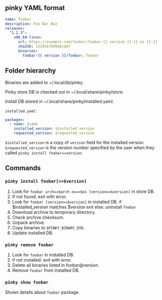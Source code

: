 ## pinky YAML format

```yaml
name: foobar
description: Foo Bar Baz
releases:
  "1.2.3":
    x86_64-linux:
      url: https://example.com/foobar/foobar-{{ version }}-{{ os }}-{{ arch }}.tar.gz
      sha256: 1234567890abcdef
      binaries:
        foobar-{{ version }}/foobar: foobar
```

## Folder hierarchy

Binaries are added to ~/.local/lib/pinky.

Pinky store DB is checked out in ~/.local/share/pinky/store.

Install DB stored in ~/.local/share/pinky/installed.yaml.

`installed.yaml`:

```yaml
packages:
  - name: $name
    installed_version: $installed_version
    requested_version: $requested_version
```

`$installed_version` is a copy of `version` field for the installed version.
`$requested_version` is the version number specified by the user when they called `pinky install foobar==version`.

## Commands

### `pinky install foobar[==$version]`

1. Look for `foobar arch==$arch os==$os [version==$version]` in store DB.
2. If not found: exit with error.
3. Look for `foobar [version==$version]` in installed DB.
    if $installed_version matches $version
        exit
    else:
        uninstall `foobar`
4. Download archive to temporary directory.
5. Check archive checksum.
6. Unpack archive.
7. Copy binaries to `$PINKY_BINARY_DIR`.
8. Update installed DB.

### `pinky remove foobar`

1. Look for `foobar` in installed DB.
2. If not installed: exit with error.
3. Delete all binaries listed in foobar@version.
4. Remove `foobar` from installed DB.

### `pinky show foobar`

Shows details about `foobar` package.
